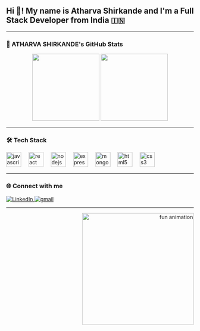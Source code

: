 <h2 align="left">Hi 👋! My name is Atharva Shirkande and I'm a Full Stack Developer from India 🇮🇳</h2>

---

### 🧠 ATHARVA SHIRKANDE's GitHub Stats
<div align="center">
  <img src="https://github-readme-stats.vercel.app/api?username=ProAtharva&show_icons=true&theme=radical&hide_border=true&count_private=true" height="180em" />
  <img src="https://github-readme-stats.vercel.app/api/top-langs/?username=ProAtharva&layout=compact&theme=radical&hide_border=true&hide=C,C%2B%2B,Python,Java" height="180em" />
</div>

---

### 🛠 Tech Stack
<div align="left">
  <img src="https://cdn.jsdelivr.net/gh/devicons/devicon/icons/javascript/javascript-original.svg" height="40" alt="javascript logo" />
  <img width="12" />
  <img src="https://cdn.jsdelivr.net/gh/devicons/devicon/icons/react/react-original.svg" height="40" alt="react logo" />
  <img width="12" />
  <img src="https://cdn.jsdelivr.net/gh/devicons/devicon/icons/nodejs/nodejs-original.svg" height="40" alt="nodejs logo" />
  <img width="12" />
  <img src="https://cdn.jsdelivr.net/gh/devicons/devicon/icons/express/express-original.svg" height="40" alt="express logo" />
  <img width="12" />
  <img src="https://cdn.jsdelivr.net/gh/devicons/devicon/icons/mongodb/mongodb-original.svg" height="40" alt="mongodb logo" />
  <img width="12" />
  <img src="https://cdn.jsdelivr.net/gh/devicons/devicon/icons/html5/html5-original.svg" height="40" alt="html5 logo" />
  <img width="12" />
  <img src="https://cdn.jsdelivr.net/gh/devicons/devicon/icons/css3/css3-original.svg" height="40" alt="css3 logo" />
</div>

---

### 🌐 Connect with me
<div align="left">
  <a href="https://www.linkedin.com/in/atharva-shirkande-ba9b15258/" target="_blank">
    <img src="https://img.shields.io/badge/LinkedIn-0077B5?style=for-the-badge&logo=linkedin&logoColor=white" alt="LinkedIn"/>
  </a>
  <a href="mailto:officialatharva62@gmail.com">
    <img src="https://img.shields.io/badge/Gmail-D14836?style=for-the-badge&logo=gmail&logoColor=white" alt="gmail"/>
  </a>
</div>

---

<div align="right">
  <img src="https://raw.githubusercontent.com/saadeghi/saadeghi/master/dino.gif" width="300" alt="fun animation"/>
</div>
